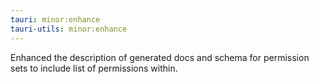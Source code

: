 ```yaml
---
tauri: minor:enhance
tauri-utils: minor:enhance
---
```


Enhanced the description of generated docs and schema for permission sets to include list of permissions within.
